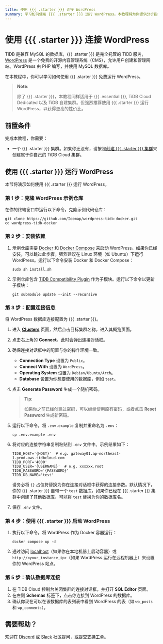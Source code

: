 ```yaml
---
title: 使用 {{{ .starter }}} 连接 WordPress
summary: 学习如何使用 {{{ .starter }}} 运行 WordPress。本教程将为你提供分步指导，仅需几分钟即可运行 WordPress + {{{ .starter }}}。
---
```


# 使用 {{{ .starter }}} 连接 WordPress

TiDB 是兼容 MySQL 的数据库，{{{ .starter }}} 是完全托管的 TiDB 服务，[WordPress](https://github.com/WordPress) 是一个免费的开源内容管理系统（CMS），允许用户创建和管理网站。WordPress 由 PHP 编写，并使用 MySQL 数据库。

在本教程中，你可以学习如何使用 {{{ .starter }}} 免费运行 WordPress。

> **Note:**
>
> 除了 {{{ .starter }}}，本教程同样适用于 {{{ .essential }}}, TiDB Cloud Dedicated 以及 TiDB 自建集群。但强烈推荐使用 {{{ .starter }}} 运行 WordPress，以获得更高的性价比。

## 前置条件

完成本教程，你需要：

- 一个 {{{ .starter }}} 集群。如果你还没有，请按照[创建 {{{ .starter }}} 集群](/develop/dev-guide-build-cluster-in-cloud.md)来创建属于你自己的 TiDB Cloud 集群。

## 使用 {{{ .starter }}} 运行 WordPress

本节将演示如何使用 {{{ .starter }}} 运行 WordPress。

### 第 1 步：克隆 WordPress 示例仓库

在你的终端窗口中运行以下命令，克隆示例代码仓库：

```shell
git clone https://github.com/Icemap/wordpress-tidb-docker.git
cd wordpress-tidb-docker
```

### 第 2 步：安装依赖

1. 示例仓库需要 [Docker](https://www.docker.com/) 和 [Docker Compose](https://docs.docker.com/compose/) 来启动 WordPress。如果你已经安装，可以跳过此步骤。强烈建议在 Linux 环境（如 Ubuntu）下运行 WordPress。运行以下命令安装 Docker 和 Docker Compose：

    ```shell
    sudo sh install.sh
    ```

2. 示例仓库包含 [TiDB Compatibility Plugin](https://github.com/pingcap/wordpress-tidb-plugin) 作为子模块。运行以下命令以更新子模块：

    ```shell
    git submodule update --init --recursive
    ```

### 第 3 步：配置连接信息

将 WordPress 数据库连接配置为 {{{ .starter }}}。

1. 进入 [**Clusters**](https://tidbcloud.com/project/clusters) 页面，然后点击目标集群名称，进入其概览页面。

2. 点击右上角的 **Connect**。此时会弹出连接对话框。

3. 确保连接对话框中的配置与你的操作环境一致。

    - **Connection Type** 设置为 `Public`。
    - **Connect With** 设置为 `WordPress`。
    - **Operating System** 设置为 `Debian/Ubuntu/Arch`。
    - **Database** 设置为你想要使用的数据库，例如 `test`。

4. 点击 **Generate Password** 生成一个随机密码。

    > **Tip:**
    >
    > 如果你之前已经创建过密码，可以继续使用原有密码，或者点击 **Reset Password** 生成新密码。

5. 运行以下命令，将 `.env.example` 复制并重命名为 `.env`：

    ```shell
    cp .env.example .env
    ```

6. 将对应的连接字符串复制粘贴到 `.env` 文件中。示例结果如下：

    ```dotenv
    TIDB_HOST='{HOST}'  # e.g. gateway01.ap-northeast-1.prod.aws.tidbcloud.com
    TIDB_PORT='4000'
    TIDB_USER='{USERNAME}'  # e.g. xxxxxx.root
    TIDB_PASSWORD='{PASSWORD}'
    TIDB_DB_NAME='test'
    ```

    请务必将 `{}` 占位符替换为你在连接对话框中获得的连接参数。默认情况下，你的 {{{ .starter }}} 自带一个 `test` 数据库。如果你已经在 {{{ .starter }}} 集群中创建了其他数据库，可以将 `test` 替换为你的数据库名。

7. 保存 `.env` 文件。

### 第 4 步：使用 {{{ .starter }}} 启动 WordPress

1. 执行以下命令，将 WordPress 作为 Docker 容器运行：

    ```shell
    docker compose up -d
    ```

2. 通过访问 [localhost](http://localhost/)（如果你在本地机器上启动容器）或 `http://<your_instance_ip>`（如果 WordPress 运行在远程机器上）来设置你的 WordPress 站点。

### 第 5 步：确认数据库连接

1. 在 TiDB Cloud 控制台关闭集群的连接对话框，并打开 **SQL Editor** 页面。
2. 在左侧 **Schemas** 标签下，点击你连接到 WordPress 的数据库。
3. 确认你现在可以在该数据库的表列表中看到 WordPress 的表（如 `wp_posts` 和 `wp_comments`）。

## 需要帮助？

欢迎在 [Discord](https://discord.gg/DQZ2dy3cuc?utm_source=doc) 或 [Slack](https://slack.tidb.io/invite?team=tidb-community&channel=everyone&ref=pingcap-docs) 社区提问，或[提交支持工单](https://tidb.support.pingcap.com/)。